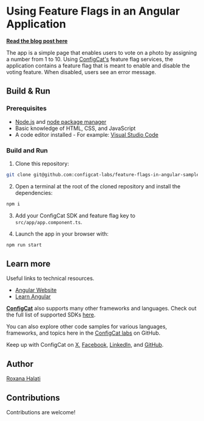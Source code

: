 # Using Feature Flags in an Angular Application

**[Read the blog post here](https://configcat.com/blog/2022/08/09/using-feature-flags-in-angular/)**

The app is a simple page that enables users to vote on a photo by assigning a number from 1 to 10. Using [ConfigCat's](https://configcat.com/) feature flag services, the application contains a feature flag that is meant to enable and disable the voting feature. When disabled, users see an error message.

## Build & Run

### Prerequisites

- [Node.js](https://nodejs.org/en/) and [node package manager](https://docs.npmjs.com/downloading-and-installing-node-js-and-npm)
- Basic knowledge of HTML, CSS, and JavaScript
- A code editor installed - For example: [Visual Studio Code](https://code.visualstudio.com/)

### Build and Run

1. Clone this repository:

```sh
git clone git@github.com:configcat-labs/feature-flags-in-angular-sample-app.git
```

2. Open a terminal at the root of the cloned repository and install the dependencies:

```sh
npm i
```

3. Add your ConfigCat SDK and feature flag key to `src/app/app.component.ts`.

4. Launch the app in your browser with:

```sh
npm run start
```

## Learn more

Useful links to technical resources.

- [Angular Website](https://angular.dev/)
- [Learn Angular](https://angular.dev/tutorials/learn-angular)

[**ConfigCat**](https://configcat.com) also supports many other frameworks and languages. Check out the full list of supported SDKs [here](https://configcat.com/docs/sdk-reference/overview/).

You can also explore other code samples for various languages, frameworks, and topics here in the [ConfigCat labs](https://github.com/configcat-labs) on GitHub.

Keep up with ConfigCat on [X](https://x.com/configcat), [Facebook](https://www.facebook.com/configcat), [LinkedIn](https://www.linkedin.com/company/configcat/), and [GitHub](https://github.com/configcat).

## Author

[Roxana Halati](https://github.com/roxanahalati)

## Contributions

Contributions are welcome!
